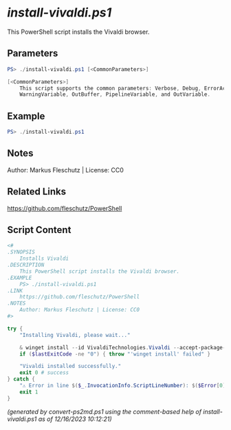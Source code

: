*install-vivaldi.ps1*
================

This PowerShell script installs the Vivaldi browser.

Parameters
----------
```powershell
PS> ./install-vivaldi.ps1 [<CommonParameters>]

[<CommonParameters>]
    This script supports the common parameters: Verbose, Debug, ErrorAction, ErrorVariable, WarningAction, 
    WarningVariable, OutBuffer, PipelineVariable, and OutVariable.
```

Example
-------
```powershell
PS> ./install-vivaldi.ps1

```

Notes
-----
Author: Markus Fleschutz | License: CC0

Related Links
-------------
https://github.com/fleschutz/PowerShell

Script Content
--------------
```powershell
<#
.SYNOPSIS
	Installs Vivaldi
.DESCRIPTION
	This PowerShell script installs the Vivaldi browser.
.EXAMPLE
	PS> ./install-vivaldi.ps1
.LINK
	https://github.com/fleschutz/PowerShell
.NOTES
	Author: Markus Fleschutz | License: CC0
#>

try {
	"Installing Vivaldi, please wait..."

	& winget install --id VivaldiTechnologies.Vivaldi --accept-package-agreements --accept-source-agreements
	if ($lastExitCode -ne "0") { throw "'winget install' failed" }

	"Vivaldi installed successfully."
	exit 0 # success
} catch {
	"⚠️ Error in line $($_.InvocationInfo.ScriptLineNumber): $($Error[0])"
	exit 1
}
```

*(generated by convert-ps2md.ps1 using the comment-based help of install-vivaldi.ps1 as of 12/16/2023 10:12:21)*
